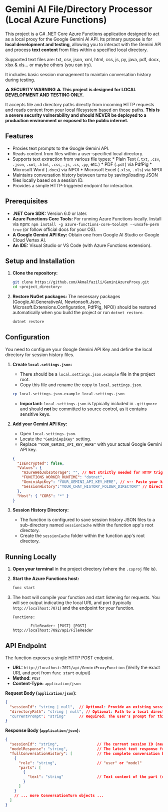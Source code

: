 # Gemini AI File/Directory Processor (Local Azure Functions)

This project is a C# .NET Core Azure Functions application designed to act as a local proxy for the Google Gemini AI API. Its primary purpose is for **local development and testing**, 
allowing you to interact with the Gemini API and process **text content** from files within a specified local directory.

Supported text files are: txt, csv, json, xml, html, css, js, py, java, pdf, docx, xlsx & xls... or maybe others (you can try).

It includes basic session management to maintain conversation history during testing.

**⚠️ SECURITY WARNING ⚠️**
**This project is designed for LOCAL DEVELOPMENT AND TESTING ONLY.**

It accepts file and directory paths directly from incoming HTTP requests and reads content from your local filesystem based on those paths.
**This is a severe security vulnerability and should NEVER be deployed to a production environment or exposed to the public internet.**

## Features
*   Proxies text prompts to the Google Gemini API.
*   Reads content from files within a user-specified local directory.
  *   Supports text extraction from various file types:
    *   Plain Text (`.txt`, `.csv`, `.json`, `.xml`, `.html`, `.css`, `.js`, `.cs`, `.py`, etc.)
    *   PDF (`.pdf`) via PdfPig
    *   Microsoft Word (`.docx`) via NPOI
    *   Microsoft Excel (`.xlsx`, `.xls`) via NPOI
*   Maintains conversation history between turns by saving/loading JSON files locally based on a session ID.
*   Provides a simple HTTP-triggered endpoint for interaction.

## Prerequisites
*   **.NET Core SDK:** Version 6.0 or later.
*   **Azure Functions Core Tools:** For running Azure Functions locally. Install via npm: `npm install -g azure-functions-core-tools@4 --unsafe-perm true` (or follow official docs for your OS).
*   **A Google Gemini API Key:** Obtain one from Google AI Studio or Google Cloud Vertex AI.
*   **An IDE:** Visual Studio or VS Code (with Azure Functions extension).

## Setup and Installation  
1.  **Clone the repository:**
    ```bash
    git clone https://github.com/Akmalfazili/GeminiAzureProxy.git
    cd <project_directory> 
    ```
2.  **Restore NuGet packages:**
    The necessary packages (Google.AI.GenerativeAI, Newtonsoft.Json, Microsoft.Extensions.Configuration, PdfPig, NPOI) should be restored automatically when you build the project or run `dotnet restore`.
    ```bash
    dotnet restore
    ```

## Configuration

You need to configure your Google Gemini API Key and define the local directory for session history files.

1.  **Create `local.settings.json`:**
    *   There should be a `local.settings.json.example` file in the project root.
    *   Copy this file and rename the copy to `local.settings.json`.
    ```bash
    cp local.settings.json.example local.settings.json
    ```
    *   **Important:** `local.settings.json` is typically included in `.gitignore` and should **not** be committed to source control, as it contains sensitive keys.

2.  **Add your Gemini API Key:**
    *   Open `local.settings.json`.
    *   Locate the `"GeminiApiKey"` setting.
    *   Replace `"YOUR_GEMINI_API_KEY_HERE"` with your actual Google Gemini API key.

    ```json
    {
      "IsEncrypted": false,
      "Values": {
        "AzureWebJobsStorage": "", // Not strictly needed for HTTP trigger with local state
        "FUNCTIONS_WORKER_RUNTIME": "dotnet",
        "GeminiApiKey": "YOUR_GEMINI_API_KEY_HERE", // <-- Paste your key here
        "SessionHistory":"YOUR_CHAT_HISTORY_FOLDER_DIRECTORY" // Directory within your local computer
      },
      "Host": { "CORS": "*" }
    }
    ```

3.  **Session History Directory:**
    *   The function is configured to save session history JSON files to a sub-directory named `sessionCache` within the function app's root directory.
    *   Create the `sessionCache` folder within the function app's root directory.

## Running Locally

1.  **Open your terminal** in the project directory (where the `.csproj` file is).
2.  **Start the Azure Functions host:**
    ```bash
    func start
    ```
3.  The host will compile your function and start listening for requests. You will see output indicating the local URL and port (typically `http://localhost:7071`) and the endpoint for your function.

    ```
    Functions:

            FileReader: [POST] [POST] http://localhost:7092/api/FileReader
    ```

## API Endpoint

The function exposes a single HTTP POST endpoint.

*   **URL:** `http://localhost:7071/api/GeminiProxyFunction` (Verify the exact URL and port from `func start` output)
*   **Method:** `POST`
*   **Content-Type:** `application/json`

**Request Body (`application/json`):**

```json
{
  "sessionId": "string | null",  // Optional: Provide an existing session ID to continue, leave null/empty for a new session.
  "directoryPath": "string | null", // Optional: Path to a local directory to process files from for this turn. Usually only needed for the first turn about a directory.
  "currentPrompt": "string"      // Required: The user's prompt for this turn. Can be empty if only loading history for a sessionId.
}
```
**Response Body (`application/json`):**
```json
{
  "sessionId": "string",                 // The current session ID (newly created or the one provided)
  "modelResponse": "string",             // The latest text response from the Gemini API
  "fullConversationHistory": [           // The complete conversation history up to the latest turn
    {
      "role": "string",                  // "user" or "model"
      "parts": [
        {
          "text": "string"               // Text content of the part (can be file content or prompt)
        }
      ]
    }
    // ... more ConversationTurn objects ...
  ]
}
```
